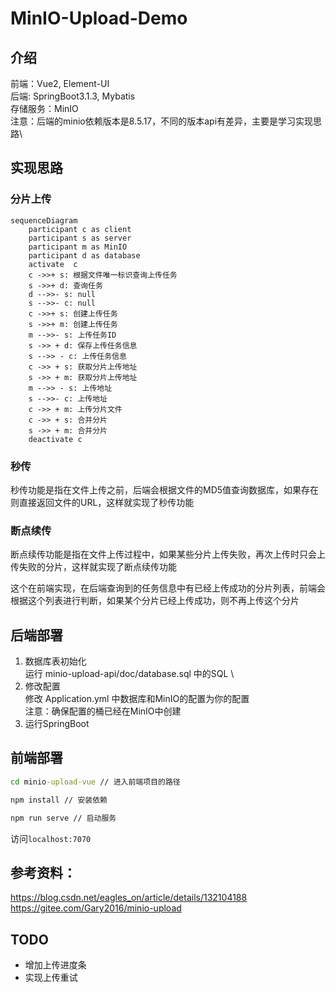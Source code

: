# MinIO-Upload-Demo
## 介绍
前端：Vue2, Element-UI \
后端: SpringBoot3.1.3, Mybatis \
存储服务：MinIO \
注意：后端的minio依赖版本是8.5.17，不同的版本api有差异，主要是学习实现思路\
## 实现思路
### 分片上传
```mermaid
sequenceDiagram
    participant c as client 
    participant s as server
    participant m as MinIO
    participant d as database
    activate  c
    c ->>+ s: 根据文件唯一标识查询上传任务
    s ->>+ d: 查询任务
    d -->>- s: null
    s -->>- c: null
    c ->>+ s: 创建上传任务
    s ->>+ m: 创建上传任务
    m -->>- s: 上传任务ID
    s ->> + d: 保存上传任务信息
    s -->> - c: 上传任务信息
    c ->> + s: 获取分片上传地址
    s ->> + m: 获取分片上传地址
    m -->> - s: 上传地址
    s -->>- c: 上传地址
    c ->> + m: 上传分片文件
    c ->> + s: 合并分片
    s ->> + m: 合并分片
    deactivate c
```
### 秒传
秒传功能是指在文件上传之前，后端会根据文件的MD5值查询数据库，如果存在则直接返回文件的URL，这样就实现了秒传功能
### 断点续传
断点续传功能是指在文件上传过程中，如果某些分片上传失败，再次上传时只会上传失败的分片，这样就实现了断点续传功能

这个在前端实现，在后端查询到的任务信息中有已经上传成功的分片列表，前端会根据这个列表进行判断，如果某个分片已经上传成功，则不再上传这个分片
## 后端部署
1. 数据库表初始化\
   运行 minio-upload-api/doc/database.sql 中的SQL \
2. 修改配置 \
   修改 Application.yml 中数据库和MinIO的配置为你的配置 \
   注意：确保配置的桶已经在MinIO中创建
3. 运行SpringBoot
## 前端部署
```cmd
cd minio-upload-vue // 进入前端项目的路径

npm install // 安装依赖

npm run serve // 启动服务

```
访问`localhost:7070`

## 参考资料：
https://blog.csdn.net/eagles_on/article/details/132104188 \
https://gitee.com/Gary2016/minio-upload

## TODO
- 增加上传进度条
- 实现上传重试
